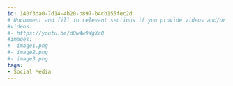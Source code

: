 ```yaml
---
id: 140f3da0-7d14-4b20-b897-b4cb155fec2d
# Uncomment and fill in relevant sections if you provide videos and/or images
#videos:
#- https://youtu.be/dQw4w9WgXcQ
#images:
#- image1.png
#- image2.png
#- image3.png
tags:
- Social Media
---
```

